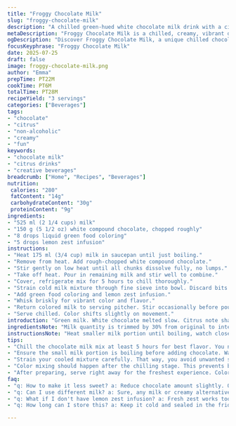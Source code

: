 ```yaml
---
title: "Froggy Chocolate Milk"
slug: "froggy-chocolate-milk"
description: "A chilled green-hued white chocolate milk drink with a citrusy twist. Uses reduced milk volume and triple the color drops for intensity. Replaces white chocolate with white compound chocolate and swaps yellow food coloring for lemon zest infusion. Chilled for 5 hours. Coarsely strained before serving. Colors shift with stirring. No eggs, nuts, or gluten. Vegetal look, tart undertone from zest. Easy prep in under 30 minutes total, best served cold. Natural citrus aroma blends with creamy sweet notes. A non-alcoholic fun drink with rich texture and unexpected citrus zing."
metaDescription: "Froggy Chocolate Milk is a chilled, creamy, vibrant drink that mixes white compound chocolate and lemon infusion for a surprising twist"
ogDescription: "Discover Froggy Chocolate Milk, a unique chilled chocolate drink with lemon for unexpected zest and fun visual appeal"
focusKeyphrase: "Froggy Chocolate Milk"
date: 2025-07-25
draft: false
image: froggy-chocolate-milk.png
author: "Emma"
prepTime: PT22M
cookTime: PT6M
totalTime: PT28M
recipeYield: "3 servings"
categories: ["Beverages"]
tags:
- "chocolate"
- "citrus"
- "non-alcoholic"
- "creamy"
- "fun"
keywords:
- "chocolate milk"
- "citrus drinks"
- "creative beverages"
breadcrumb: ["Home", "Recipes", "Beverages"]
nutrition: 
 calories: "280"
 fatContent: "14g"
 carbohydrateContent: "30g"
 proteinContent: "9g"
ingredients:
- "525 ml (2 1/4 cups) milk"
- "150 g (5 1/2 oz) white compound chocolate, chopped roughly"
- "8 drops liquid green food coloring"
- "5 drops lemon zest infusion"
instructions:
- "Heat 175 ml (3/4 cup) milk in saucepan until just boiling."
- "Remove from heat. Add rough-chopped white compound chocolate."
- "Stir gently on low heat until all chunks dissolve fully, no lumps."
- "Take off heat. Pour in remaining milk and stir well to combine."
- "Cover, refrigerate mix for 5 hours to chill thoroughly."
- "Strain cold milk mixture through fine sieve into bowl. Discard bits."
- "Add green food coloring and lemon zest infusion."
- "Whisk briskly for vibrant color and flavor."
- "Return colored milk to serving pitcher. Stir occasionally before pouring."
- "Serve chilled. Color shifts slightly on movement."
introduction: "Green milk. White chocolate melted slow. Citrus note sharper than expected. Moves from sweet creamy beginnings into tangy quiet finish. Chilling is key. Colors run when stirred. Keeps cool hours. Leaves odd but pleasant aftertaste. No nuts, no eggs, no gluten. Swaps from standard yellow drops to fresh lemon zest soaked in a bit of water for brightness. Uses white compound chocolate — easier to melt evenly, less grainy. A quick chill, strain to avoid chunks, then color pop added. Hip and fun for kids, curious adults maybe. Playful names, froggy vibes. Goes well with simple snacks or just as curious beverage experiment. Mixing steps matter. Don’t rush melting or chill times gets off. "
ingredientsNote: "Milk quantity is trimmed by 30% from original to intensify flavors and allow for a stronger color presence. White compound chocolate replaces premium white chocolate thanks to easier melting properties and minimal bitterness. For color, green remains same quantity to maintain visual impact. Yellow liquid color swapped for naturally steeped lemon zest infusion to add fresh citrus notes, subtle but impactful. Chopped chocolate coarser than usual to speed melt time but requires patient stirring to assure smoothness without grit. Use whole milk or creamy alternative for best mouthfeel. The balance between milk and chocolate adjusted downward to get better thickness without heaviness. Color additions mixed after chilling to prevent color breakdown."
instructionsNote: "Heat smaller milk portion until boiling, watch closely, no scorch. Pull off heat, stir in coarse chocolate until it disappears, keep low temp steady to avoid separation. Combine with remaining cold milk, blend smooth, and refrigerate for 5 hours – 20% less chilling than original to keep freshness. Strain thoroughly through fine sieve - removes un-melted shards and any zest sediment. Add green food coloring in measured drops; increase yellow component by converting to lemon infusion drops for brightness and zing. Whisk vigorously for even color and zest spread. Return to pitcher, chill slightly if necessary before serving. Color may separate or shift with stirring—part of charm. Serve cold. Can garnish with lemon peel if wanted."
tips:
- "Chill the chocolate milk mix at least 5 hours for best flavor. You need that cool freshness. Don't skip this part. Waiting matters. Colors develop once chilled. Strain it properly before coloring. This avoids chunky bits. Using the fine sieve makes a difference."
- "Ensure the small milk portion is boiling before adding chocolate. Watch it closely to prevent scorching. Stir continuously over low heat until all chocolate pieces dissolve. Keep it steady. Too high heat can mess it up. If lumps appear, those are trouble."
- "Strain your cooled mixture carefully. That way, you avoid unwanted sediments and achieve smooth chocolate milk. Don't rush this step. Any pieces left will change the texture. Aim for a silky consistency as you whisk in your coloring. Whisk vigorously, it matters."
- "Color mixing should happen after the chilling stage. This prevents breakdown of components. Add green drops first, then gradually incorporate lemon infusion. Adjust according to taste. Mixing colors might change intensity slightly. Be consistent in measuring for best results."
- "After preparing, serve right away for the freshest experience. Colors can shift as you pour. Don't worry, that's normal. Consider garnishing with lemon peel for added flair. It enhances the theme. Kids love the green! Fun drink for all occasions."
faq:
- "q: How to make it less sweet? a: Reduce chocolate amount slightly. Or increase lemon infusion. Balance is key with flavors. Test as you go. Adjust according to your taste."
- "q: Can I use different milk? a: Sure, any milk or creamy alternative can work. See what fits your needs. Almond or oat can add unique taste. But, creaminess matters most."
- "q: What if I don't have lemon zest infusion? a: Fresh zest works too. Or use lemon juice if needed. Since juice adds acidity. Balance it with milk levels. Experiment so flavors blend well."
- "q: How long can I store this? a: Keep it cold and sealed in the fridge for 2-3 days. Freshness changes quickly. Make small batches. Less waste and better flavor."

---
```


